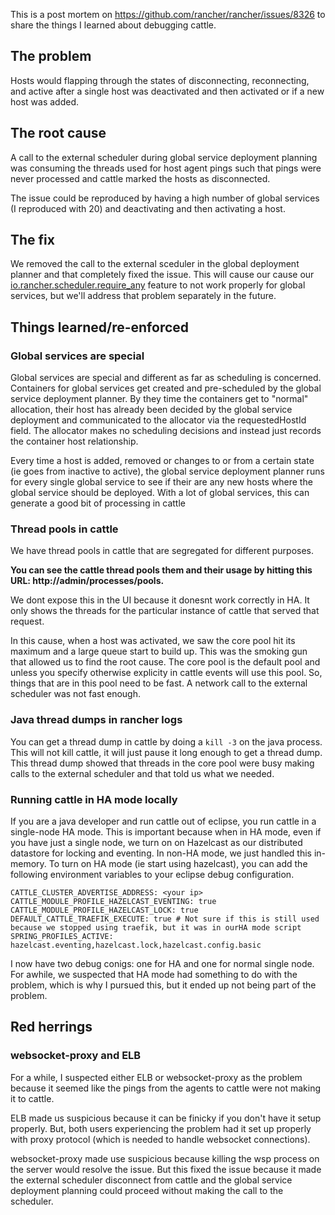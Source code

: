 This is a post mortem on https://github.com/rancher/rancher/issues/8326 to share the things I learned about debugging cattle.

## The problem
Hosts would flapping through the states of disconnecting, reconnecting, and active after a single host was deactivated and then activated or if a new host was added.

## The root cause
A call to the external scheduler during global service deployment planning was consuming the threads used for host agent pings such that pings were never processed and cattle marked the hosts as disconnected.

The issue could be reproduced by having a high number of global services (I reproduced with 20) and deactivating and then activating a host.

## The fix
We removed the call to the external sceduler in the global deployment planner and that completely fixed the issue. This will cause our cause our [io.rancher.scheduler.require_any](https://github.com/rancher/rancher/issues/7254) feature to not work properly for global services, but we'll address that problem separately in the future.

## Things learned/re-enforced
### Global services are special
Global services are special and different as far as scheduling is concerned. Containers for global services get created and pre-scheduled by the global service deployment planner. By they time the containers get to "normal" allocation, their host has already been decided by the global service deployment and communicated to the allocator via the requestedHostId field. The allocator makes no scheduling decisions and instead just records the container host relationship.

Every time a host is added, removed or changes to or from a certain state (ie goes from inactive to active), the global service deployment planner runs for every single global service to see if their are any new hosts where the global service should be deployed. With a lot of global services, this can generate a good bit of processing in cattle

### Thread pools in cattle
We have thread pools in cattle that are segregated for different purposes. 

**You can see the cattle thread pools them and their usage by hitting this URL: http:/<your rancher here>/admin/processes/pools.**

We dont expose this in the UI because it donesnt work correctly in HA. It only shows the threads for the particular instance of cattle that served that request.

In this cause, when a host was activated, we saw the core pool hit its maximum and a large queue start to build up. This was the smoking gun that allowed us to find the root cause. The core pool is the default pool and unless you specify otherwise explicity in cattle events will use this pool. So, things that are in this pool need to be fast. A network call to the external scheduler was not fast enough.

### Java thread dumps in rancher logs
You can get a thread dump in cattle by doing a `kill -3` on the java process. This will not kill cattle, it will just pause it long enough to get a thread dump. This thread dump showed that threads in the core pool were busy making calls to the external scheduler and that told us what we needed.

### Running cattle in HA mode locally
If you are a java developer and run cattle out of eclipse, you run cattle in a single-node HA mode. This is important because when in HA mode, even if you have just a single node, we turn on on Hazelcast as our distributed datastore for locking and eventing. In non-HA mode, we just handled this in-memory. To turn on HA mode (ie start using hazelcast), you can add the following environment variables to your eclipse debug configuration.
```
CATTLE_CLUSTER_ADVERTISE_ADDRESS: <your ip>
CATTLE_MODULE_PROFILE_HAZELCAST_EVENTING: true
CATTLE_MODULE_PROFILE_HAZELCAST_LOCK: true
DEFAULT_CATTLE_TRAEFIK_EXECUTE: true # Not sure if this is still used because we stopped using traefik, but it was in ourHA mode script
SPRING_PROFILES_ACTIVE: hazelcast.eventing,hazelcast.lock,hazelcast.config.basic
```
I now have two debug conigs: one for HA and one for normal single node.
For awhile, we suspected that HA mode had something to do with the problem, which is why I pursued this, but it ended up not being part of the problem.

## Red herrings
### websocket-proxy and ELB
For a while, I suspected either ELB or websocket-proxy as the problem because it seemed like the pings from the agents to cattle were not making it to cattle.

ELB made us suspicious because it can be finicky if you don't have it setup properly. But, both users experiencing the problem had it set up properly with proxy protocol (which is needed to handle websocket connections).

websocket-proxy made use suspicious because killing the wsp process on the server would resolve the issue. But this fixed the issue because it made the external scheduler disconnect from cattle and the global service deployment planning could proceed without making the call to the scheduler.